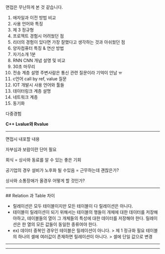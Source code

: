 면접은 무난하게 본 것 같습니다.
1. 애자일과 이전 방법 비교
2. 사용 언어와 특징
3. 제 3 정규형
4. 프로젝트 경험시 어려웠던 점
5. 리더의 경험이 있다면 가장 잘했다고 생각하는 것과 아쉬웠던 점
6. 양자컴퓨터 특징 & 연산 방법
7. 자기소개 1분
8. RNN CNN 개념 설명 및 비교
9. 30초 마무리
10. 전송 계층 설명
주변사람은 통신 관련 질문이라 기억이 안남 ㅠ
1. c언어 call by ref, value 질문
2. IOT 개발시 사용 언어와 툴들
3. 데이터링크 계층 설명
14. 네트워크 계층
15. 동기화

다중경험

 **C++ Lvalue와 Rvalue** 

<hr/>
면접시 내포할 내용

자부심과 보람이란 단어 필요

회식 = 상사와 동료를 알 수 있는 좋은 기회

공기업의 경우 설비가 노후화 될 수있음 = 근무하는데 괜찮은가?

상사와 소통장애가 올경우 어떻게 할 것인가?

<hr/>
## Relation 과 Table 차이

- 릴레이션은 모두 테이블이지만 모든 테이블이 다 릴레이션은 아니다. 
- 테이블이 릴레이션이 되기 위해서는 테이블의 행들이 개체에 대한 데이터를 저장해야하고, 테이블들의 열이 그 개체들의 특성에 대한 데이터를 저장해야 한다. 릴레이션은 한 열의 모든 값들이 동일한 종류여야 한다.
- ex) 데이터 중복인 경우인 테이블은 릴레이션이 아니다.  > 제 1 정규화 필요
        테이블의  하나의 셀에 여러값이 존재하면 릴레이션이 아니다. > 셀에 단일 값으로 변경

<hr/>



<hr/>














